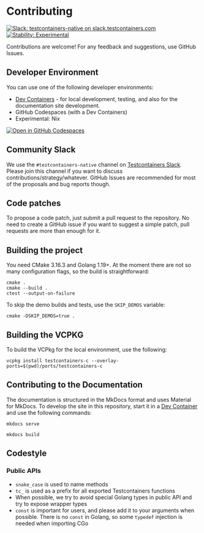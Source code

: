 # Contributing

[![Slack: testcontainers-native on slack.testcontainers.com](https://img.shields.io/badge/Slack-%23testcontainers%E2%80%94native-brightgreen?style=flat&logo=slack)](https://slack.testcontainers.org/)
[![Stability: Experimental](https://masterminds.github.io/stability/experimental.svg)](https://masterminds.github.io/stability/experimental.html)

Contributions are welcome!
For any feedback and suggestions, use GitHub Issues.

## Developer Environment

You can use one of the following developer environments:

* [Dev Containers](.devcontainer/README.md) - for local development, testing,
  and also for the documentation site development.
* GitHub Codespaces (with a Dev Containers)
* Experimental: Nix

[![Open in GitHub Codespaces](https://github.com/codespaces/badge.svg)](https://codespaces.new/testcontainers/testcontainers-native)

## Community Slack

We use the `#testcontainers-native` channel on [Testcontainers Slack](https://slack.testcontainers.com/).
Please join this channel if you want to discuss contributions/strategy/whatever.
GitHub Issues are recommended for most of the proposals and bug reports though.

## Code patches

To propose a code patch, just submit a pull request to the repository.
No need to create a GitHub issue if you want to suggest a simple patch,
pull requests are more than enough for it.

## Building the project

You need CMake 3.16.3 and Golang 1.19+.
At the moment there are not so many configuration flags, so the build is straightforward:

```shell
cmake .
cmake --build .
ctest --output-on-failure
```

To skip the demo builds and tests, use the `SKIP_DEMOS` variable:

```shell
cmake -DSKIP_DEMOS=true .
```

## Building the VCPKG

To build the VCPkg for the local environment, use the following:

```shell
vcpkg install testcontainers-c --overlay-ports=$(pwd)/ports/testcontainers-c 
```

## Contributing to the Documentation

The documentation is structured in the MkDocs format and uses Material for MkDocs.
To develop the site in this repository, start it in a [Dev Container](.devcontainer/README.md)
and use the following commands:

```shell
mkdocs serve
```

```shell
mkdocs build
```

## Codestyle

### Public APIs

- `snake_case` is used to name methods
- `tc_` is used as a prefix for all exported Testcontainers functions
- When possible, we try to avoid special Golang types in public API and try to expose wrapper types
- `const` is important for users, and please add it to your arguments when possible.
  There is no `const` in Golang, so some `typedef` injection is needed when importing CGo
